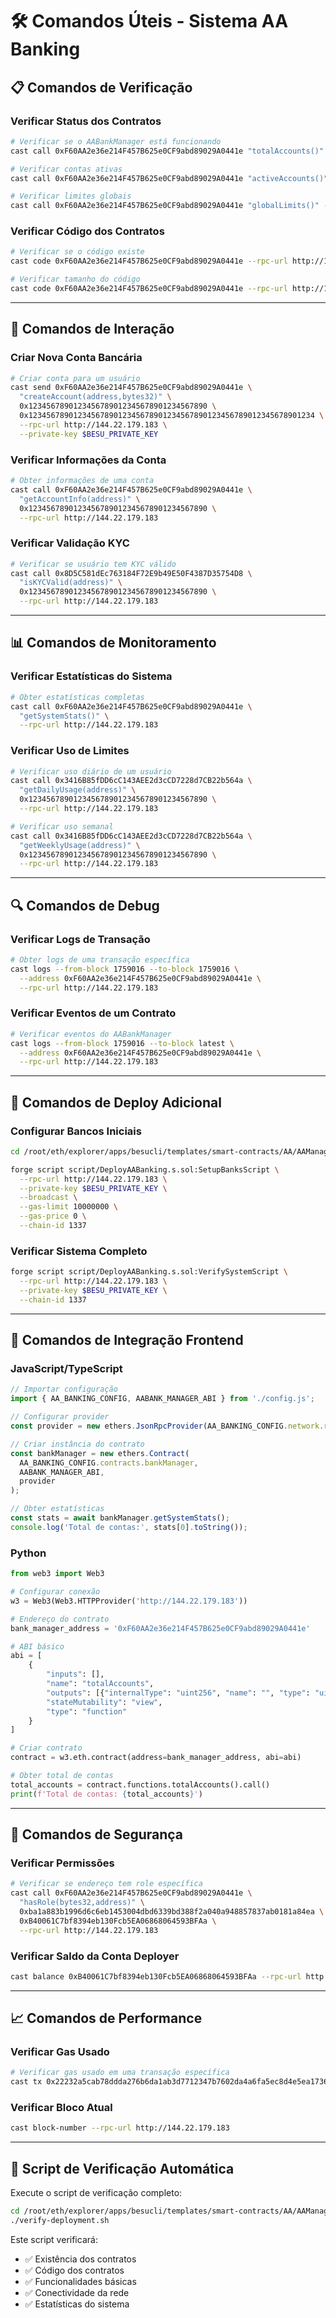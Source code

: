 # 🛠️ Comandos Úteis - Sistema AA Banking

## 📋 Comandos de Verificação

### **Verificar Status dos Contratos**
```bash
# Verificar se o AABankManager está funcionando
cast call 0xF60AA2e36e214F457B625e0CF9abd89029A0441e "totalAccounts()" --rpc-url http://144.22.179.183

# Verificar contas ativas
cast call 0xF60AA2e36e214F457B625e0CF9abd89029A0441e "activeAccounts()" --rpc-url http://144.22.179.183

# Verificar limites globais
cast call 0xF60AA2e36e214F457B625e0CF9abd89029A0441e "globalLimits()" --rpc-url http://144.22.179.183
```

### **Verificar Código dos Contratos**
```bash
# Verificar se o código existe
cast code 0xF60AA2e36e214F457B625e0CF9abd89029A0441e --rpc-url http://144.22.179.183

# Verificar tamanho do código
cast code 0xF60AA2e36e214F457B625e0CF9abd89029A0441e --rpc-url http://144.22.179.183 | wc -c
```

---

## 🔧 Comandos de Interação

### **Criar Nova Conta Bancária**
```bash
# Criar conta para um usuário
cast send 0xF60AA2e36e214F457B625e0CF9abd89029A0441e \
  "createAccount(address,bytes32)" \
  0x1234567890123456789012345678901234567890 \
  0x1234567890123456789012345678901234567890123456789012345678901234 \
  --rpc-url http://144.22.179.183 \
  --private-key $BESU_PRIVATE_KEY
```

### **Verificar Informações da Conta**
```bash
# Obter informações de uma conta
cast call 0xF60AA2e36e214F457B625e0CF9abd89029A0441e \
  "getAccountInfo(address)" \
  0x1234567890123456789012345678901234567890 \
  --rpc-url http://144.22.179.183
```

### **Verificar Validação KYC**
```bash
# Verificar se usuário tem KYC válido
cast call 0x8D5C581dEc763184F72E9b49E50F4387D35754D8 \
  "isKYCValid(address)" \
  0x1234567890123456789012345678901234567890 \
  --rpc-url http://144.22.179.183
```

---

## 📊 Comandos de Monitoramento

### **Verificar Estatísticas do Sistema**
```bash
# Obter estatísticas completas
cast call 0xF60AA2e36e214F457B625e0CF9abd89029A0441e \
  "getSystemStats()" \
  --rpc-url http://144.22.179.183
```

### **Verificar Uso de Limites**
```bash
# Verificar uso diário de um usuário
cast call 0x3416B85fDD6cC143AEE2d3cCD7228d7CB22b564a \
  "getDailyUsage(address)" \
  0x1234567890123456789012345678901234567890 \
  --rpc-url http://144.22.179.183

# Verificar uso semanal
cast call 0x3416B85fDD6cC143AEE2d3cCD7228d7CB22b564a \
  "getWeeklyUsage(address)" \
  0x1234567890123456789012345678901234567890 \
  --rpc-url http://144.22.179.183
```

---

## 🔍 Comandos de Debug

### **Verificar Logs de Transação**
```bash
# Obter logs de uma transação específica
cast logs --from-block 1759016 --to-block 1759016 \
  --address 0xF60AA2e36e214F457B625e0CF9abd89029A0441e \
  --rpc-url http://144.22.179.183
```

### **Verificar Eventos de um Contrato**
```bash
# Verificar eventos do AABankManager
cast logs --from-block 1759016 --to-block latest \
  --address 0xF60AA2e36e214F457B625e0CF9abd89029A0441e \
  --rpc-url http://144.22.179.183
```

---

## 🚀 Comandos de Deploy Adicional

### **Configurar Bancos Iniciais**
```bash
cd /root/eth/explorer/apps/besucli/templates/smart-contracts/AA/AAManagment

forge script script/DeployAABanking.s.sol:SetupBanksScript \
  --rpc-url http://144.22.179.183 \
  --private-key $BESU_PRIVATE_KEY \
  --broadcast \
  --gas-limit 10000000 \
  --gas-price 0 \
  --chain-id 1337
```

### **Verificar Sistema Completo**
```bash
forge script script/DeployAABanking.s.sol:VerifySystemScript \
  --rpc-url http://144.22.179.183 \
  --private-key $BESU_PRIVATE_KEY \
  --chain-id 1337
```

---

## 📱 Comandos de Integração Frontend

### **JavaScript/TypeScript**
```javascript
// Importar configuração
import { AA_BANKING_CONFIG, AABANK_MANAGER_ABI } from './config.js';

// Configurar provider
const provider = new ethers.JsonRpcProvider(AA_BANKING_CONFIG.network.rpcUrl);

// Criar instância do contrato
const bankManager = new ethers.Contract(
  AA_BANKING_CONFIG.contracts.bankManager,
  AABANK_MANAGER_ABI,
  provider
);

// Obter estatísticas
const stats = await bankManager.getSystemStats();
console.log('Total de contas:', stats[0].toString());
```

### **Python**
```python
from web3 import Web3

# Configurar conexão
w3 = Web3(Web3.HTTPProvider('http://144.22.179.183'))

# Endereço do contrato
bank_manager_address = '0xF60AA2e36e214F457B625e0CF9abd89029A0441e'

# ABI básico
abi = [
    {
        "inputs": [],
        "name": "totalAccounts",
        "outputs": [{"internalType": "uint256", "name": "", "type": "uint256"}],
        "stateMutability": "view",
        "type": "function"
    }
]

# Criar contrato
contract = w3.eth.contract(address=bank_manager_address, abi=abi)

# Obter total de contas
total_accounts = contract.functions.totalAccounts().call()
print(f'Total de contas: {total_accounts}')
```

---

## 🔐 Comandos de Segurança

### **Verificar Permissões**
```bash
# Verificar se endereço tem role específica
cast call 0xF60AA2e36e214F457B625e0CF9abd89029A0441e \
  "hasRole(bytes32,address)" \
  0xba1a883b1996d6c6eb1453004dbd6339bd388f2a040a948857837ab0181a84ea \
  0xB40061C7bf8394eb130Fcb5EA06868064593BFAa \
  --rpc-url http://144.22.179.183
```

### **Verificar Saldo da Conta Deployer**
```bash
cast balance 0xB40061C7bf8394eb130Fcb5EA06868064593BFAa --rpc-url http://144.22.179.183
```

---

## 📈 Comandos de Performance

### **Verificar Gas Usado**
```bash
# Verificar gas usado em uma transação específica
cast tx 0x22232a5cab78ddda276b6da1ab3d7712347b7602da4a6fa5ec8d4e5ea17363ac --rpc-url http://144.22.179.183
```

### **Verificar Bloco Atual**
```bash
cast block-number --rpc-url http://144.22.179.183
```

---

## 🎯 Script de Verificação Automática

Execute o script de verificação completo:
```bash
cd /root/eth/explorer/apps/besucli/templates/smart-contracts/AA/AAManagment/deployed
./verify-deployment.sh
```

Este script verificará:
- ✅ Existência dos contratos
- ✅ Código dos contratos
- ✅ Funcionalidades básicas
- ✅ Conectividade da rede
- ✅ Estatísticas do sistema
